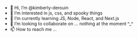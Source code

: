 - 👋 Hi, I’m @kimberly-derouin
- 👀 I’m interested in js, css, and spooky things
- 🌱 I’m currently learning JS, Node, React, and Next.js
- 💞️ I’m looking to collaborate on ... nothing at the moment ^_^
- 📫 How to reach me ...

<!---
kimberly-derouin/kimberly-derouin is a ✨ special ✨ repository because its `README.md` (this file) appears on your GitHub profile.
You can click the Preview link to take a look at your changes.
--->

